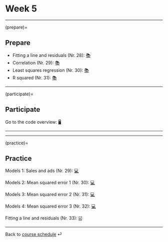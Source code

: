 # Week 5



---

(prepare)=
## Prepare

- Fitting a line and residuals (Nr. 28): [📚](https://openintro-ims.netlify.app/model-slr.html#fit-line-res-cor)
- Correlation (Nr. 29): [📚](https://openintro-ims.netlify.app/model-slr.html#describing-linear-relationships-with-correlation)
- Least squares regression (Nr. 30): [📚](https://openintro-ims.netlify.app/model-slr.html#least-squares-regression)
- R squared (Nr. 31): [📚](https://openintro-ims.netlify.app/model-slr.html#r-squared)


---


(participate)=
## Participate




Go to the code overview: [🖥](../docs/code-overview.md)


---

---


(practice)=
## Practice


Models 1: Sales and ads (Nr. 29): [💻](../ae/models_1/07a-intro-sales-g.ipynb)


Models 2: Mean squared error 1 (Nr. 30): [💻](../ae/models_2/07b-1-mse-g.ipynb)


Models 3: Mean squared error 2 (Nr. 31): [💻](../ae/models_3/07b-2-mse-g.ipynb)


Models 4: Mean squared error 3 (Nr. 32): [💻](../ae/models_4/07b-3-mse-g.ipynb)

Fitting a line and residuals (Nr. 33): [☑️](https://forms.gle/JFMXzjByDRGZtbDx8)


---

Back to [course schedule](../docs/course-schedule.md) ⏎
